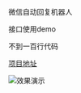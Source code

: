 微信自动回复机器人 

接口使用demo

不到一百行代码

[项目地址](https://github.com/xiaomujiayou/wxapi-http-server "项目地址") 

![效果演示](https://mall-share.oss-cn-shanghai.aliyuncs.com/share/robot-demo.gif "效果演示")